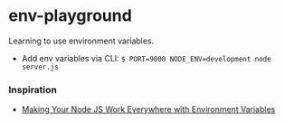 # env-playground

Learning to use environment variables.

- Add env variables via CLI: `$ PORT=9000 NODE_ENV=development node server.js` 

### Inspiration

- [Making Your Node JS Work Everywhere with Environment Variables](https://medium.com/the-node-js-collection/making-your-node-js-work-everywhere-with-environment-variables-2da8cdf6e786)